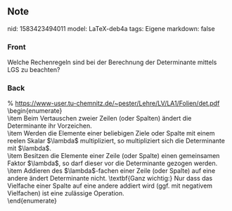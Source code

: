 ## Note
nid: 1583423494011
model: LaTeX-deb4a
tags: Eigene
markdown: false

### Front
Welche Rechenregeln sind bei der Berechnung der Determinante mittels LGS zu beachten?

### Back
<div>% <a href="https://www-user.tu-chemnitz.de/~pester/Lehre/LV/LA1/Folien/det.pdf">https://www-user.tu-chemnitz.de/~pester/Lehre/LV/LA1/Folien/det.pdf</a></div><div>
</div>\begin{enumerate}<div>\item Beim Vertauschen zweier Zeilen (oder Spalten) ändert die Determinante ihr Vorzeichen.</div><div>\item Werden die Elemente einer beliebigen Ziele oder Spalte mit einem reelen Skalar $\lambda$ multipliziert, so multipliziert sich die Determinante mit $\lambda$.</div><div>\item Besitzen die Elemente einer Zeile (oder Spalte) einen gemeinsamen Faktor $\lambda$, so darf dieser vor die Determinante gezogen werden.</div><div>\item Addieren des $\lambda$-fachen einer Zeile (oder Spalte) auf eine andere ändert Determinante nicht. \textbf{Ganz wichtig:} Nur dass das Vielfache einer Spalte auf eine andere addiert wird (ggf. mit negativem Vielfachen) ist eine zulässige Operation.</div><div>\end{enumerate}</div>
